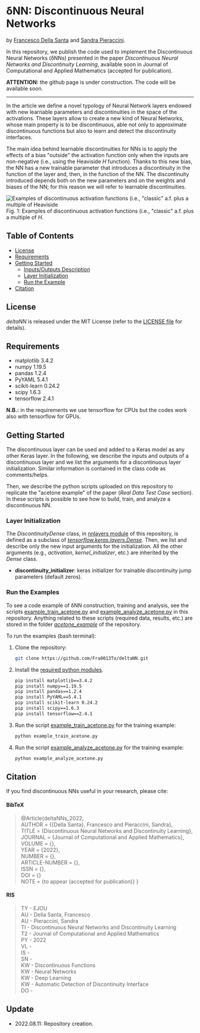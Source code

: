 # &#948;NN: Discontinuous Neural Networks

by [Francesco Della Santa](https://www.researchgate.net/profile/Francesco-Della-Santa) and [Sandra Pieraccini](https://www.researchgate.net/profile/Sandra-Pieraccini).

In this repository, we publish the code used to implement the Discontinuous Neural Networks (&#948;NNs) presented in the paper
_Discontinuous Neural Networks and Discontinuity Learning_, available soon in Journal of Computational and Applied Mathematics (accepted for publication).

**ATTENTION:** the github page is under construction. The code will be available soon.


--------------------------------

In the article we define a novel typology of Neural Network layers endowed with
new learnable parameters and discontinuities in the space of the activations.
These layers allow to create a new kind of Neural Networks, whose main property
is to be discontinuous, able not only to approximate discontinuous functions
but also to learn and detect the discontinuity interfaces.

The main idea behind learnable discontinuities for NNs is to apply the effects
of a bias "outside" the activation function only when the inputs are non-negative (i.e., using the Heaviside 
_H_ function). 
Thanks to this new bias, the NN has a new trainable parameter that introduces a 
discontinuity in the function of the layer and, then, in the function of the NN. 
The discontinuity introduced depends both on the new
parameters and on the weights and biases of the NN; for this reason we will
refer to learnable discontinuities.

![Examples of discontinuous activation functions (i.e., 
"classic" a.f. plus a multiple of Heaviside](https://i.imgur.com/w4TN8XY.jpg)
Fig. 1: Examples of discontinuous activation functions (i.e., 
"classic" a.f. plus a multiple of _H_.

## Table of Contents
- [License](https://github.com/Fra0013To/deltaNN/blob/main/README.md#license)
- [Requirements](https://github.com/Fra0013To/deltaNN/blob/main/README.md#requirements)
- [Getting Started](https://github.com/Fra0013To/deltaNN/blob/README.md#getting-started)
  - [Inputs/Outputs Description](https://github.com/Fra0013To/deltaNN/blob/main/README.md#inputsoutputs-description)
  - [Layer Initialization](https://github.com/Fra0013To/deltaNN/blob/main/README.md#layer-initialization)
  - [Run the Example](https://github.com/Fra0013To/deltaNN/blob/main/README.md#run-the-example)
- [Citation](https://github.com/Fra0013To/deltaNN/blob/main/README.md#citation)

## License
_deltaNN_ is released under the MIT License (refer to 
the [LICENSE file](https://github.com/Fra0013To/deltaNN/blob/main/LICENSE) for details).

## Requirements
- matplotlib 3.4.2
- numpy 1.19.5
- pandas 1.2.4
- PyYAML 5.4.1
- scikit-learn 0.24.2
- scipy 1.6.3
- tensorflow 2.4.1

**N.B.:** in the requirements we use tensorflow for CPUs but the codes work also with tensorflow for GPUs.

## Getting Started
The discontinuous layer can be used and added to a Keras model as any other Keras layer. 
In the following, we describe the inputs and outputs of a discontinuous layer and we list the arguments for a 
discontinuous layer initialization. 
Similar information is contained in the class code as comments/helps.

Then, we describe the python scripts uploaded on this repository to replicate the "acetone example" 
of the paper (_Real Data Test Case_ section). In these scripts is possible to see how to build, 
train, and analyze a discontinuous NN.

### Layer Initialization
The _DiscontinuityDense_ class, in [nnlayers module](https://github.com/Fra0013To/deltaNN/blob/main/nnlayers.py) 
of this repository, is defined as a subclass of [_tensorflow.keras.layers.Dense_](https://www.tensorflow.org/api_docs/python/tf/keras/layers/Dense). 
Then, we list and describe only the new input arguments for the initialization. All the other arguments 
(e.g., _activation_, _kernel_initializer_, etc.) are inherited by the _Dense_ class.

- **discontinuity_initializer**: keras initializer for trainable discontinuity jump parameters
(default zeros).


### Run the Examples
To see a code example of &#948;NN construction, training and analysis, see the scripts 
[example_train_acetone.py](https://github.com/Fra0013To/deltaNN/blob/main/example_train_acetone.py) 
and 
[example_analyze_acetone.py](https://github.com/Fra0013To/deltaNN/blob/main/example_analyze_acetone.py) 
in this repository.
Anything related to these scripts (required data, results, etc.) are stored in the folder 
[*acetone_example*](https://github.com/Fra0013To/deltaNN/blob/main/acetone_example/) of the repository.

To run the examples (bash terminal):
1. Clone the repository:
    ```bash 
    git clone https://github.com/Fra0013To/deltaNN.git
    ```
2. Install the [required python modules](https://github.com/Fra0013To/deltaNN/blob/main/README.md#requirements).
    ```bash
    pip install matplotlib==3.4.2
    pip install numpy==1.19.5
    pip install pandas==1.2.4
    pip install PyYAML==5.4.1
    pip install scikit-learn 0.24.2
    pip install scipy==1.6.3
    pip install tensorflow==2.4.1
    ```
3. Run the script [example_train_acetone.py](https://github.com/Fra0013To/deltaNN/blob/main/example_train_acetone.py) 
for the training example:
    ```bash
    python example_train_acetone.py
    ```
4. Run the script [example_analyze_acetone.py](https://github.com/Fra0013To/deltaNN/blob/main/example_analyze_acetone.py) 
for the training example:
    ```bash
    python example_analyze_acetone.py
    ```

## Citation
If you find discontinuous NNs useful in your research, please cite:
#### BibTeX
> @Article{deltaNNs_2022,  
> AUTHOR = {{Della Santa}, Francesco and Pieraccini, Sandra},  
> TITLE = {Discontinuous Neural Networks and Discontinuity Learning},  
> JOURNAL = {Journal of Computational and Applied Mathematics},  
> VOLUME = {},  
> YEAR = {2022},  
> NUMBER = {},  
> ARTICLE-NUMBER = {},  
> ISSN = {},  
> DOI = {}   
> NOTE = {to appear (accepted for publication)}
> }
#### RIS
> TY  - EJOU    
> AU  - Della Santa, Francesco  
> AU  - Pieraccini, Sandra  
> TI  - Discontinuous Neural Networks and Discontinuity Learning  
> T2  - Journal of Computational and Applied Mathematics   
> PY  - 2022   
> VL  -     
> IS  -     
> SN  -     
> KW  - Discontinuous Functions     
> KW  - Neural Networks     
> KW  - Deep Learning   
> KW  - Automatic Detection of Discontinuity Interface  
> DO  -   

## Update
- 2022.08.11: Repository creation.
